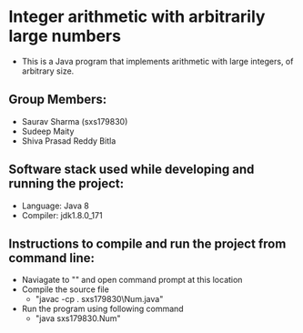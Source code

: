 # **Integer arithmetic with arbitrarily large numbers**
- This is a Java program that implements arithmetic with large integers, of arbitrary size.

## **Group Members**:
- Saurav Sharma (sxs179830)
- Sudeep Maity
- Shiva Prasad Reddy Bitla

## **Software stack used while developing and running the project**:
- Language: Java 8
- Compiler: jdk1.8.0_171

## **Instructions to compile and run the project from command line**:
- Naviagate to "" and open command prompt at this location
- Compile the source file 
   - "javac -cp . sxs179830\Num.java"
- Run the program using following command
   - "java sxs179830.Num"
